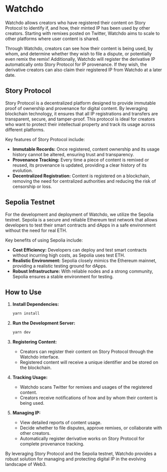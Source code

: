 
# Watchdo

Watchdo allows creators who have registered their content on Story Protocol to identify if, and how, their minted IP has been used by other creators. Starting with remixes posted on Twitter, Watchdo aims to scale to other platforms where user content is shared.

Through Watchdo, creators can see how their content is being used, by whom, and determine whether they wish to file a dispute, or potentially even remix the remix! Additionally, Watchdo will register the derivative IP automatically onto Story Protocol for IP provenance. If they wish, the derivative creators can also claim their registered IP from Watchdo at a later date.

## Story Protocol

Story Protocol is a decentralized platform designed to provide immutable proof of ownership and provenance for digital content. By leveraging blockchain technology, it ensures that all IP registrations and transfers are transparent, secure, and tamper-proof. This protocol is ideal for creators who want to protect their intellectual property and track its usage across different platforms.

Key features of Story Protocol include:
- **Immutable Records:** Once registered, content ownership and its usage history cannot be altered, ensuring trust and transparency.
- **Provenance Tracking:** Every time a piece of content is remixed or reused, its provenance is updated, providing a clear history of its evolution.
- **Decentralized Registration:** Content is registered on a blockchain, removing the need for centralized authorities and reducing the risk of censorship or loss.

## Sepolia Testnet

For the development and deployment of Watchdo, we utilize the Sepolia testnet. Sepolia is a secure and reliable Ethereum test network that allows developers to test their smart contracts and dApps in a safe environment without the need for real ETH.

Key benefits of using Sepolia include:
- **Cost Efficiency:** Developers can deploy and test smart contracts without incurring high costs, as Sepolia uses test ETH.
- **Realistic Environment:** Sepolia closely mimics the Ethereum mainnet, providing a realistic testing ground for dApps.
- **Robust Infrastructure:** With reliable nodes and a strong community, Sepolia ensures a stable environment for testing.

## How to Use

1. **Install Dependencies:**
   ```bash
   yarn install
   ```

2. **Run the Development Server:**
   ```bash
   yarn dev
   ```

3. **Registering Content:**
   - Creators can register their content on Story Protocol through the Watchdo interface.
   - Registered content will receive a unique identifier and be stored on the blockchain.

4. **Tracking Usage:**
   - Watchdo scans Twitter for remixes and usages of the registered content.
   - Creators receive notifications of how and by whom their content is being used.

5. **Managing IP:**
   - View detailed reports of content usage.
   - Decide whether to file disputes, approve remixes, or collaborate with other creators.
   - Automatically register derivative works on Story Protocol for complete provenance tracking.

By leveraging Story Protocol and the Sepolia testnet, Watchdo provides a robust solution for managing and protecting digital IP in the evolving landscape of Web3.
